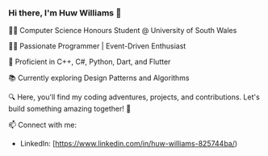### Hi there, I'm Huw Williams 👋

👨‍🎓 Computer Science Honours Student @ University of South Wales

👨‍💻 Passionate Programmer | Event-Driven Enthusiast

🚀 Proficient in C++, C#, Python, Dart, and Flutter

📚 Currently exploring Design Patterns and Algorithms

🔍 Here, you'll find my coding adventures, projects, and contributions. Let's build something amazing together! 🌟

📫 Connect with me:
- LinkedIn: [https://www.linkedin.com/in/huw-williams-825744ba/)

